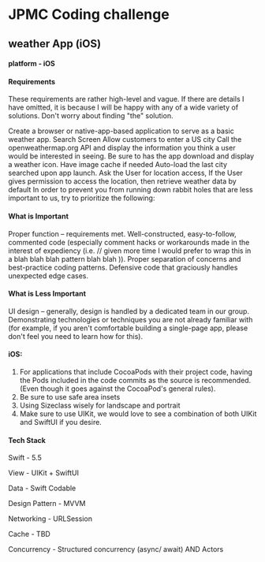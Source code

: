 # JPMC Coding challenge

## weather App (iOS)

#### platform - iOS

#### Requirements

These requirements are rather high-level and vague. If there are details I have omitted, it is because I will be happy with any of a wide variety of solutions. Don't worry about finding "the" solution.

Create a browser or native-app-based application to serve as a basic weather app.
Search Screen
Allow customers to enter a US city
Call the openweathermap.org API and display the information you think a user would be interested in seeing. Be sure to has the app download and display a weather icon.
Have image cache if needed
Auto-load the last city searched upon app launch.
Ask the User for location access, If the User gives permission to access the location, then retrieve weather data by default
In order to prevent you from running down rabbit holes that are less important to us, try to prioritize the following:

#### What is Important

Proper function – requirements met.
Well-constructed, easy-to-follow, commented code (especially comment hacks or workarounds made in the interest of expediency (i.e. // given more time I would prefer to wrap this in a blah blah blah pattern blah blah )).
Proper separation of concerns and best-practice coding patterns.
Defensive code that graciously handles unexpected edge cases.

#### What is Less Important

UI design – generally, design is handled by a dedicated team in our group.
Demonstrating technologies or techniques you are not already familiar with (for example, if you aren't comfortable building a single-page app, please don't feel you need to learn how for this).

#### iOS:

1. For applications that include CocoaPods with their project code, having the Pods included in the code commits as the source is recommended. (Even though it goes against the CocoaPod's general rules). 
2. Be sure to use safe area insets 
3. Using Sizeclass wisely for landscape and portrait  
4. Make sure to use UIKit, we would love to see a combination of both UIKit and SwiftUI if you desire.

#### Tech Stack

Swift - 5.5

View - UIKit + SwiftUI 

Data - Swift Codable

Design Pattern - MVVM

Networking - URLSession

Cache - TBD

Concurrency - Structured concurrency (async/ await) AND Actors

